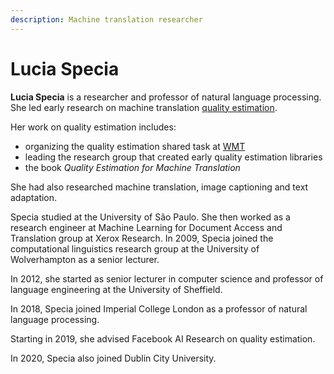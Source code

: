 ```yaml
---
description: Machine translation researcher
---
```

# Lucia Specia
**Lucia Specia** is a researcher and professor of natural language processing.
She led early research on machine translation [quality estimation](/quality/quality-estimation.md).

Her work on quality estimation includes:
* organizing the quality estimation shared task at [WMT](/community/wmt.md)
* leading the research group that created early quality estimation libraries
* the book *Quality Estimation for Machine Translation*

She had also researched machine translation, image captioning and text adaptation.

Specia studied at the University of São Paulo.  She then worked as a research engineer at Machine Learning for Document Access and Translation group at Xerox Research.  In 2009, Specia joined the computational linguistics research group at the University of Wolverhampton as a senior lecturer.

In 2012, she started as senior lecturer in computer science and professor of language engineering at the University of Sheffield.

In 2018, Specia joined Imperial College London as a professor of natural language processing. 

Starting in 2019, she advised Facebook AI Research on quality estimation.

In 2020, Specia also joined Dublin City University.
